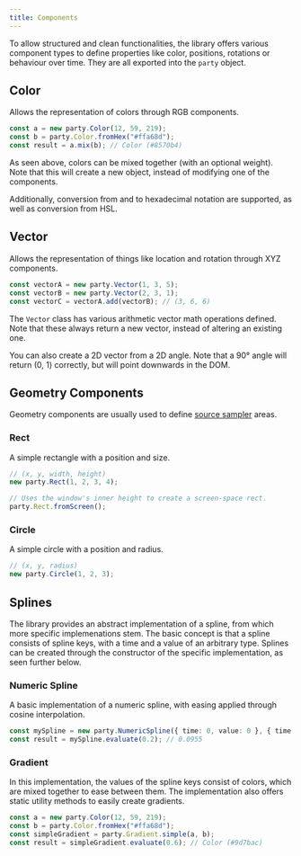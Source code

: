 ```yaml
---
title: Components
---
```


To allow structured and clean functionalities, the library offers various component types to define properties like color, positions, rotations or behaviour over time. They are all exported into the `party` object.

## Color

Allows the representation of colors through RGB components.

```ts
const a = new party.Color(12, 59, 219);
const b = party.Color.fromHex("#ffa68d");
const result = a.mix(b); // Color (#8570b4)
```

As seen above, colors can be mixed together (with an optional weight). Note that this will create a new object, instead of modifying one of the components.

Additionally, conversion from and to hexadecimal notation are supported, as well as conversion from HSL.

## Vector

Allows the representation of things like location and rotation through XYZ components.

```ts
const vectorA = new party.Vector(1, 3, 5);
const vectorB = new party.Vector(2, 3, 1);
const vectorC = vectorA.add(vectorB); // (3, 6, 6)
```

The `Vector` class has various arithmetic vector math operations defined. Note that these always return a new vector, instead of altering an existing one.

You can also create a 2D vector from a 2D angle. Note that a 90° angle will return (0, 1) correctly, but will point downwards in the DOM.

## Geometry Components

Geometry components are usually used to define [source sampler](./sources) areas.

### Rect

A simple rectangle with a position and size.

```ts
// (x, y, width, height)
new party.Rect(1, 2, 3, 4);

// Uses the window's inner height to create a screen-space rect.
party.Rect.fromScreen();
```

### Circle

A simple circle with a position and radius.

```ts
// (x, y, radius)
new party.Circle(1, 2, 3);
```

## Splines

The library provides an abstract implementation of a spline, from which more specific implemenations stem. The basic concept is that a spline consists of spline keys, with a time and a value of an arbitrary type. Splines can be created through the constructor of the specific implementation, as seen further below.

### Numeric Spline

A basic implementation of a numeric spline, with easing applied through cosine interpolation.

```ts
const mySpline = new party.NumericSpline({ time: 0, value: 0 }, { time: 1, value: 1 });
const result = mySpline.evaluate(0.2); // 0.0955
```

### Gradient

In this implementation, the values of the spline keys consist of colors, which are mixed together to ease between them. The implementation also offers static utility methods to easily create gradients.

```ts
const a = new party.Color(12, 59, 219);
const b = party.Color.fromHex("#ffa68d");
const simpleGradient = party.Gradient.simple(a, b);
const result = simpleGradient.evaluate(0.6); // Color (#9d7bac)
```
